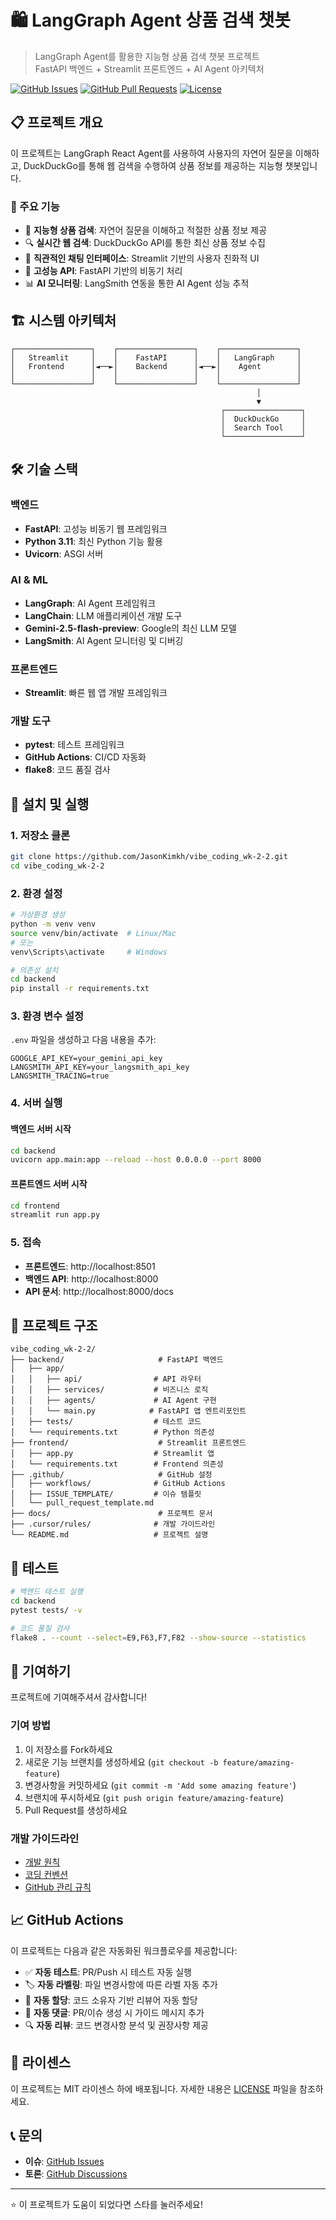 # 🛍️ LangGraph Agent 상품 검색 챗봇

> LangGraph Agent를 활용한 지능형 상품 검색 챗봇 프로젝트  
> FastAPI 백엔드 + Streamlit 프론트엔드 + AI Agent 아키텍처

[![GitHub Issues](https://img.shields.io/github/issues/JasonKimkh/vibe_coding_wk-2-2)](https://github.com/JasonKimkh/vibe_coding_wk-2-2/issues)
[![GitHub Pull Requests](https://img.shields.io/github/issues-pr/JasonKimkh/vibe_coding_wk-2-2)](https://github.com/JasonKimkh/vibe_coding_wk-2-2/pulls)
[![License](https://img.shields.io/badge/license-MIT-blue.svg)](LICENSE)

## 📋 프로젝트 개요

이 프로젝트는 LangGraph React Agent를 사용하여 사용자의 자연어 질문을 이해하고, DuckDuckGo를 통해 웹 검색을 수행하여 상품 정보를 제공하는 지능형 챗봇입니다.

### 🎯 주요 기능

- 🤖 **지능형 상품 검색**: 자연어 질문을 이해하고 적절한 상품 정보 제공
- 🔍 **실시간 웹 검색**: DuckDuckGo API를 통한 최신 상품 정보 수집
- 💬 **직관적인 채팅 인터페이스**: Streamlit 기반의 사용자 친화적 UI
- 🚀 **고성능 API**: FastAPI 기반의 비동기 처리
- 📊 **AI 모니터링**: LangSmith 연동을 통한 AI Agent 성능 추적

## 🏗️ 시스템 아키텍처

```
┌─────────────────┐    ┌─────────────────┐    ┌─────────────────┐
│   Streamlit     │    │    FastAPI      │    │   LangGraph     │
│   Frontend      │◄──►│    Backend      │◄──►│    Agent        │
│                 │    │                 │    │                 │
└─────────────────┘    └─────────────────┘    └─────────────────┘
                                                       │
                                                       ▼
                                               ┌─────────────────┐
                                               │  DuckDuckGo     │
                                               │  Search Tool    │
                                               └─────────────────┘
```

## 🛠️ 기술 스택

### 백엔드
- **FastAPI**: 고성능 비동기 웹 프레임워크
- **Python 3.11**: 최신 Python 기능 활용
- **Uvicorn**: ASGI 서버

### AI & ML
- **LangGraph**: AI Agent 프레임워크
- **LangChain**: LLM 애플리케이션 개발 도구
- **Gemini-2.5-flash-preview**: Google의 최신 LLM 모델
- **LangSmith**: AI Agent 모니터링 및 디버깅

### 프론트엔드
- **Streamlit**: 빠른 웹 앱 개발 프레임워크

### 개발 도구
- **pytest**: 테스트 프레임워크
- **GitHub Actions**: CI/CD 자동화
- **flake8**: 코드 품질 검사

## 🚀 설치 및 실행

### 1. 저장소 클론
```bash
git clone https://github.com/JasonKimkh/vibe_coding_wk-2-2.git
cd vibe_coding_wk-2-2
```

### 2. 환경 설정
```bash
# 가상환경 생성
python -m venv venv
source venv/bin/activate  # Linux/Mac
# 또는
venv\Scripts\activate     # Windows

# 의존성 설치
cd backend
pip install -r requirements.txt
```

### 3. 환경 변수 설정
`.env` 파일을 생성하고 다음 내용을 추가:
```env
GOOGLE_API_KEY=your_gemini_api_key
LANGSMITH_API_KEY=your_langsmith_api_key
LANGSMITH_TRACING=true
```

### 4. 서버 실행

#### 백엔드 서버 시작
```bash
cd backend
uvicorn app.main:app --reload --host 0.0.0.0 --port 8000
```

#### 프론트엔드 서버 시작
```bash
cd frontend
streamlit run app.py
```

### 5. 접속
- **프론트엔드**: http://localhost:8501
- **백엔드 API**: http://localhost:8000
- **API 문서**: http://localhost:8000/docs

## 📁 프로젝트 구조

```
vibe_coding_wk-2-2/
├── backend/                     # FastAPI 백엔드
│   ├── app/
│   │   ├── api/                # API 라우터
│   │   ├── services/           # 비즈니스 로직
│   │   ├── agents/             # AI Agent 구현
│   │   └── main.py            # FastAPI 앱 엔트리포인트
│   ├── tests/                  # 테스트 코드
│   └── requirements.txt        # Python 의존성
├── frontend/                    # Streamlit 프론트엔드
│   ├── app.py                  # Streamlit 앱
│   └── requirements.txt        # Frontend 의존성
├── .github/                     # GitHub 설정
│   ├── workflows/              # GitHub Actions
│   ├── ISSUE_TEMPLATE/         # 이슈 템플릿
│   └── pull_request_template.md
├── docs/                        # 프로젝트 문서
├── .cursor/rules/              # 개발 가이드라인
└── README.md                   # 프로젝트 설명
```

## 🧪 테스트

```bash
# 백엔드 테스트 실행
cd backend
pytest tests/ -v

# 코드 품질 검사
flake8 . --count --select=E9,F63,F7,F82 --show-source --statistics
```

## 🤝 기여하기

프로젝트에 기여해주셔서 감사합니다! 

### 기여 방법
1. 이 저장소를 Fork하세요
2. 새로운 기능 브랜치를 생성하세요 (`git checkout -b feature/amazing-feature`)
3. 변경사항을 커밋하세요 (`git commit -m 'Add some amazing feature'`)
4. 브랜치에 푸시하세요 (`git push origin feature/amazing-feature`)
5. Pull Request를 생성하세요

### 개발 가이드라인
- [개발 원칙](/.cursor/rules/development-policy.mdc)
- [코딩 컨벤션](/.cursor/rules/project-structure.mdc)
- [GitHub 관리 규칙](/.cursor/rules/github-management.mdc)

## 📈 GitHub Actions

이 프로젝트는 다음과 같은 자동화된 워크플로우를 제공합니다:

- ✅ **자동 테스트**: PR/Push 시 테스트 자동 실행
- 🏷️ **자동 라벨링**: 파일 변경사항에 따른 라벨 자동 추가
- 👥 **자동 할당**: 코드 소유자 기반 리뷰어 자동 할당
- 💬 **자동 댓글**: PR/이슈 생성 시 가이드 메시지 추가
- 🔍 **자동 리뷰**: 코드 변경사항 분석 및 권장사항 제공

## 📄 라이센스

이 프로젝트는 MIT 라이센스 하에 배포됩니다. 자세한 내용은 [LICENSE](LICENSE) 파일을 참조하세요.

## 📞 문의

- **이슈**: [GitHub Issues](https://github.com/JasonKimkh/vibe_coding_wk-2-2/issues)
- **토론**: [GitHub Discussions](https://github.com/JasonKimkh/vibe_coding_wk-2-2/discussions)

---

⭐ 이 프로젝트가 도움이 되었다면 스타를 눌러주세요! 